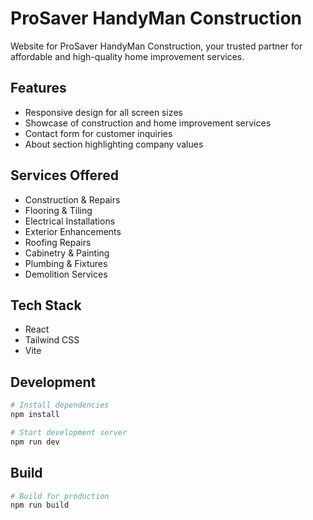 # ProSaver HandyMan Construction

Website for ProSaver HandyMan Construction, your trusted partner for affordable and high-quality home improvement services.

## Features

- Responsive design for all screen sizes
- Showcase of construction and home improvement services
- Contact form for customer inquiries
- About section highlighting company values

## Services Offered

- Construction & Repairs
- Flooring & Tiling
- Electrical Installations
- Exterior Enhancements
- Roofing Repairs
- Cabinetry & Painting
- Plumbing & Fixtures
- Demolition Services

## Tech Stack

- React
- Tailwind CSS
- Vite

## Development

```bash
# Install dependencies
npm install

# Start development server
npm run dev
```

## Build

```bash
# Build for production
npm run build
```